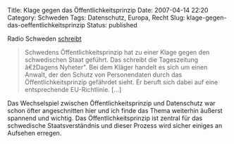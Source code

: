Title: Klage gegen das Öffentlichkeitsprinzip
Date: 2007-04-14 22:20
Category: Schweden
Tags: Datenschutz, Europa, Recht
Slug: klage-gegen-das-oeffentlichkeitsprinzip
Status: published

Radio Schweden
[schreibt](http://www.sr.se/cgi-bin/International/nyhetssidor/artikel.asp?ProgramID=2108&Nyheter=&format=1&artikel=1309275)

> Schwedens Öffentlichkeitsprinzip hat zu einer Klage gegen den
> schwedischen Staat geführt. Das schreibt die Tageszeitung â€žDagens
> Nyheter". Bei dem Kläger handelt es sich um einen Anwalt, der den
> Schutz von Personendaten durch das Öffentlichkeitsprinzip gefährdet
> sieht. Er beruft sich dabei auf eine entsprechende EU-Richtlinie.
> [...]

Das Wechselspiel zwischen Öffentlichkeitsprinzip und Datenschutz war
schon öfter angeschnitten hier und ich finde das Thema weiterhin äußerst
spannend und wichtig. Das Öffentlichkeitsprinzip ist zentral für das
schwedische Staatsverständnis und dieser Prozess wird sicher einiges an
Aufsehen erregen.

